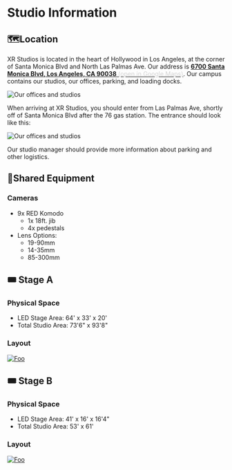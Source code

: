 # Studio Information

## 🗺️Location

XR Studios is located in the heart of Hollywood in Los Angeles, at the corner of Santa Monica Blvd and North Las Palmas Ave. Our address is [**6700 Santa Monica Blvd, Los Angeles, CA 90038** <span style="color: lightgrey">(open in Google Maps)</span>](https://goo.gl/maps/AYyAmU6jxDP2Dm1m8). Our campus contains our studios, our offices, parking, and loading docks.

![Our offices and studios](../../../../img/stage/Hollywood_Map.png ':size=80%')

When arriving at XR Studios, you should enter from Las Palmas Ave, shortly off of Santa Monica Blvd after the 76 gas station. The entrance should look like this:

![Our offices and studios](../../../../img/stage/Entrance.png ':size=50%')

Our studio manager should provide more information about parking and other logistics.

## 🎥Shared Equipment

### Cameras

-   9x RED Komodo
    -   1x 18ft. jib
    -   4x pedestals
    <!-- TODO Will add pedestal and jib brands -->
-   Lens Options:
    -   19-90mm
    -   14-35mm
    -   85-300mm
    <!-- TODO Will add lens brands and more information on bringing your own lenses (need to talk to Producers about this) -->

<!-- TODO more information here about other equipment? -->

## 🎟️ Stage A

<!-- TODO Info about Stage A -->

### Physical Space

-   LED Stage Area: 64' x 33' x 20'
-   Total Studio Area: 73'6" x 93'8"

### Layout

[![Foo](../../../../img/stage/StudioA_FloorPlan.png ':size=60%')](https://xr-studios.github.io/img/stage/StudioA_FloorPlan.png)

## 🎟️ Stage B

<!-- TODO Info about Stage B -->

### Physical Space

-   LED Stage Area: 41' x 16' x 16'4"
-   Total Studio Area: 53' x 61'

### Layout

[![Foo](../../../../img/stage/StudioB_FloorPlan.png ':size=60%')](https://xr-studios.github.io/img/stage/StudioB_FloorPlan.png)

<!-- TODO Add real photos of the space once it's finished; don't need renders when we have the real thing) -->
